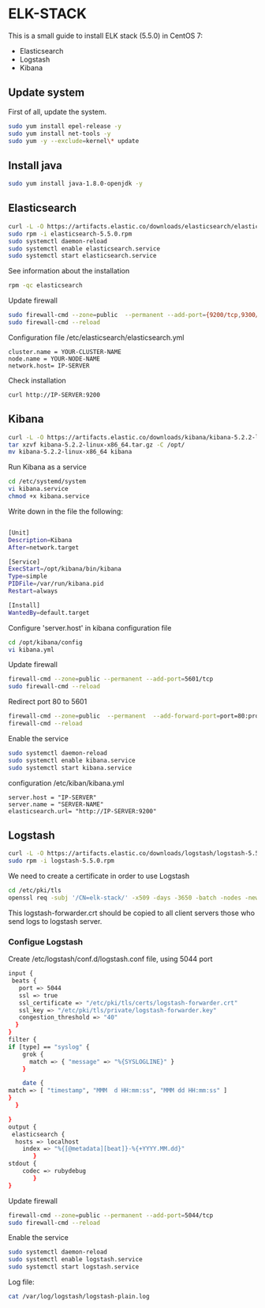 # ELK-STACK

This is a small guide to install ELK stack (5.5.0) in CentOS 7:
* Elasticsearch
* Logstash
* Kibana

## Update system
First of all, update the system.
```sh
sudo yum install epel-release -y
sudo yum install net-tools -y
sudo yum -y --exclude=kernel\* update
```

## Install java
```sh
sudo yum install java-1.8.0-openjdk -y
```

## Elasticsearch
```sh
curl -L -O https://artifacts.elastic.co/downloads/elasticsearch/elasticsearch-5.5.0.rpm
sudo rpm -i elasticsearch-5.5.0.rpm
sudo systemctl daemon-reload
sudo systemctl enable elasticsearch.service
sudo systemctl start elasticsearch.service
```

See information about the installation
```sh
rpm -qc elasticsearch
```
Update firewall
```sh
sudo firewall-cmd --zone=public  --permanent --add-port={9200/tcp,9300/tcp}
sudo firewall-cmd --reload
```
Configuration file /etc/elasticsearch/elasticsearch.yml
```
cluster.name = YOUR-CLUSTER-NAME
node.name = YOUR-NODE-NAME
network.host= IP-SERVER
```
Check installation
```
curl http://IP-SERVER:9200
```

## Kibana
```sh
curl -L -O https://artifacts.elastic.co/downloads/kibana/kibana-5.2.2-linux-x86_64.tar.gz
tar xzvf kibana-5.2.2-linux-x86_64.tar.gz -C /opt/
mv kibana-5.2.2-linux-x86_64 kibana
```

Run Kibana as a service
```sh
cd /etc/systemd/system
vi kibana.service
chmod +x kibana.service
```
Write down in the file the following:

```sh

[Unit]
Description=Kibana
After=network.target

[Service]
ExecStart=/opt/kibana/bin/kibana
Type=simple
PIDFile=/var/run/kibana.pid
Restart=always

[Install]
WantedBy=default.target
```

Configure 'server.host' in kibana configuration file
```sh
cd /opt/kibana/config
vi kibana.yml
```


Update firewall
```sh
firewall-cmd --zone=public --permanent --add-port=5601/tcp
sudo firewall-cmd --reload
```

Redirect port 80 to 5601
```sh
firewall-cmd --zone=public  --permanent  --add-forward-port=port=80:proto=tcp:toport=5601
firewall-cmd --reload
```
Enable the service
```sh
sudo systemctl daemon-reload
sudo systemctl enable kibana.service
sudo systemctl start kibana.service
```

configuration /etc/kiban/kibana.yml
```
server.host = "IP-SERVER"
server.name = "SERVER-NAME"
elasticsearch.url= "http://IP-SERVER:9200"
```
## Logstash
```sh
curl -L -O https://artifacts.elastic.co/downloads/logstash/logstash-5.5.0.rpm
sudo rpm -i logstash-5.5.0.rpm
```
We need to create a certificate in order to use Logstash
```sh
cd /etc/pki/tls
openssl req -subj '/CN=elk-stack/' -x509 -days -3650 -batch -nodes -newkey rsa:2048 -keyout private/logstash-forwarder.key -out certs/logstash-forwarder.crt
```
This logstash-forwarder.crt should be copied to all client servers those who send logs to logstash server.

### Configue Logstash
Create /etc/logstash/conf.d/logstash.conf file, using 5044 port
```sh
input {
 beats {
   port => 5044
   ssl => true
   ssl_certificate => "/etc/pki/tls/certs/logstash-forwarder.crt"
   ssl_key => "/etc/pki/tls/private/logstash-forwarder.key"
   congestion_threshold => "40"
  }
}
filter {
if [type] == "syslog" {
    grok {
      match => { "message" => "%{SYSLOGLINE}" }
    }

    date {
match => [ "timestamp", "MMM  d HH:mm:ss", "MMM dd HH:mm:ss" ]
}
  }

}
output {
 elasticsearch {
  hosts => localhost
    index => "%{[@metadata][beat]}-%{+YYYY.MM.dd}"
       }
stdout {
    codec => rubydebug
       }
}
```
Update firewall
```sh
firewall-cmd --zone=public --permanent --add-port=5044/tcp
sudo firewall-cmd --reload
```
Enable the service
```sh
sudo systemctl daemon-reload
sudo systemctl enable logstash.service
sudo systemctl start logstash.service
```
Log file:
```sh
cat /var/log/logstash/logstash-plain.log
```
